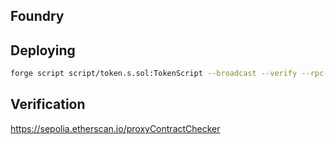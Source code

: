 ## Foundry
## Deploying 

```sh
forge script script/token.s.sol:TokenScript --broadcast --verify --rpc-url $FOUNDRY_ETH_RPC_URL --private-key $FOUNDRY_PRIVATE_KEY
```

## Verification
https://sepolia.etherscan.io/proxyContractChecker